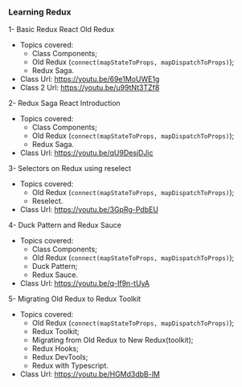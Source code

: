 ### Learning Redux

1- Basic Redux React Old Redux
  - Topics covered:
    - Class Components;
    - Old Redux (`connect(mapStateToProps, mapDispatchToProps)`);
    - Redux Saga.
  - Class Url: https://youtu.be/69e1MoUWE1g
  - Class 2 Url: https://youtu.be/u99tNt3TZf8

2- Redux Saga React Introduction
  - Topics covered:
    - Class Components;
    - Old Redux (`connect(mapStateToProps, mapDispatchToProps)`);
    - Redux Saga.
  - Class Url: https://youtu.be/qU9DesjDJic

3- Selectors on Redux using reselect
  - Topics covered:
    - Old Redux (`connect(mapStateToProps, mapDispatchToProps)`);
    - Reselect.
  - Class Url: https://youtu.be/3GpRg-PdbEU

4- Duck Pattern and Redux Sauce
  - Topics covered:
    - Class Components;
    - Old Redux (`connect(mapStateToProps, mapDispatchToProps)`);
    - Duck Pattern;
    - Redux Sauce.
  - Class Url: https://youtu.be/q-If9n-tUyA

5- Migrating Old Redux to Redux Toolkit
  - Topics covered:
    - Old Redux (`connect(mapStateToProps, mapDispatchToProps)`);
    - Redux Toolkit;
    - Migrating from Old Redux to New Redux(toolkit);
    - Redux Hooks;
    - Redux DevTools;
    - Redux with Typescript.
  - Class Url: https://youtu.be/HGMd3dbB-lM